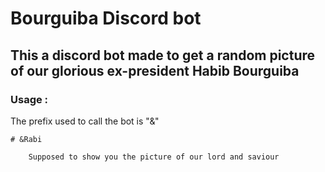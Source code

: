 # Bourguiba Discord bot

## This a discord bot made to get a random picture of our glorious ex-president Habib Bourguiba

### Usage :

The prefix used to call the bot is "&"

    # &Rabi 
    
        Supposed to show you the picture of our lord and saviour
